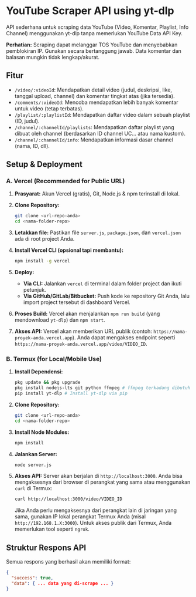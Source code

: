 # YouTube Scraper API using yt-dlp

API sederhana untuk scraping data YouTube (Video, Komentar, Playlist, Info Channel) menggunakan yt-dlp tanpa memerlukan YouTube Data API Key.

**Perhatian:** Scraping dapat melanggar TOS YouTube dan menyebabkan pemblokiran IP. Gunakan secara bertanggung jawab. Data komentar dan balasan mungkin tidak lengkap/akurat.

## Fitur

-   `/video/:videoId`: Mendapatkan detail video (judul, deskripsi, like, tanggal upload, channel) dan komentar tingkat atas (jika tersedia).
-   `/comments/:videoId`: Mencoba mendapatkan lebih banyak komentar untuk video (tetap terbatas).
-   `/playlist/:playlistId`: Mendapatkan daftar video dalam sebuah playlist (ID, judul).
-   `/channel/:channelId/playlists`: Mendapatkan daftar playlist yang dibuat oleh channel (berdasarkan ID channel UC... atau nama kustom).
-   `/channel/:channelId/info`: Mendapatkan informasi dasar channel (nama, ID, dll).

## Setup & Deployment

### A. Vercel (Recommended for Public URL)

1.  **Prasyarat:** Akun Vercel (gratis), Git, Node.js & npm terinstall di lokal.
2.  **Clone Repository:**
    ```bash
    git clone <url-repo-anda>
    cd <nama-folder-repo>
    ```
3.  **Letakkan file:** Pastikan file `server.js`, `package.json`, dan `vercel.json` ada di root project Anda.
4.  **Install Vercel CLI (opsional tapi membantu):**
    ```bash
    npm install -g vercel
    ```
5.  **Deploy:**
    -   **Via CLI:** Jalankan `vercel` di terminal dalam folder project dan ikuti petunjuk.
    -   **Via GitHub/GitLab/Bitbucket:** Push kode ke repository Git Anda, lalu import project tersebut di dashboard Vercel.

6.  **Proses Build:** Vercel akan menjalankan `npm run build` (yang mendownload `yt-dlp`) dan `npm start`.
7.  **Akses API:** Vercel akan memberikan URL publik (contoh: `https://nama-proyek-anda.vercel.app`). Anda dapat mengakses endpoint seperti `https://nama-proyek-anda.vercel.app/video/VIDEO_ID`.

### B. Termux (for Local/Mobile Use)

1.  **Install Dependensi:**
    ```bash
    pkg update && pkg upgrade
    pkg install nodejs-lts git python ffmpeg # ffmpeg terkadang dibutuhkan oleh yt-dlp
    pip install yt-dlp # Install yt-dlp via pip
    ```
2.  **Clone Repository:**
    ```bash
    git clone <url-repo-anda>
    cd <nama-folder-repo>
    ```
3.  **Install Node Modules:**
    ```bash
    npm install
    ```
4.  **Jalankan Server:**
    ```bash
    node server.js
    ```
5.  **Akses API:** Server akan berjalan di `http://localhost:3000`. Anda bisa mengaksesnya dari browser di perangkat yang sama atau menggunakan `curl` di Termux:
    ```bash
    curl http://localhost:3000/video/VIDEO_ID
    ```
    Jika Anda perlu mengaksesnya dari perangkat lain di jaringan yang sama, gunakan IP lokal perangkat Termux Anda (misal `http://192.168.1.X:3000`). Untuk akses publik dari Termux, Anda memerlukan tool seperti `ngrok`.

## Struktur Respons API

Semua respons yang berhasil akan memiliki format:

```json
{
  "success": true,
  "data": { ... data yang di-scrape ... }
}
